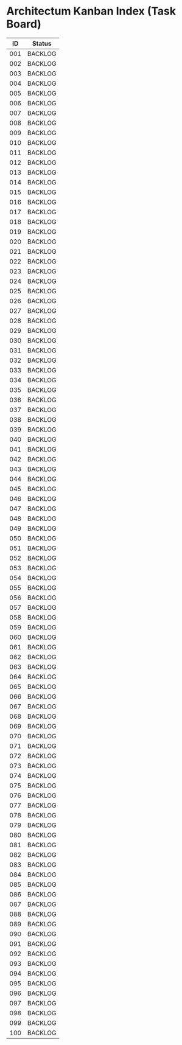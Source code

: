 # Architectum Kanban Index (Task Board)

| ID   | Status     |
|------|------------|
| 001  | BACKLOG    |
| 002  | BACKLOG    |
| 003  | BACKLOG    |
| 004  | BACKLOG    |
| 005  | BACKLOG    |
| 006  | BACKLOG    |
| 007  | BACKLOG    |
| 008  | BACKLOG    |
| 009  | BACKLOG    |
| 010  | BACKLOG    |
| 011  | BACKLOG    |
| 012  | BACKLOG    |
| 013  | BACKLOG    |
| 014  | BACKLOG    |
| 015  | BACKLOG    |
| 016  | BACKLOG    |
| 017  | BACKLOG    |
| 018  | BACKLOG    |
| 019  | BACKLOG    |
| 020  | BACKLOG    |
| 021  | BACKLOG    |
| 022  | BACKLOG    |
| 023  | BACKLOG    |
| 024  | BACKLOG    |
| 025  | BACKLOG    |
| 026  | BACKLOG    |
| 027  | BACKLOG    |
| 028  | BACKLOG    |
| 029  | BACKLOG    |
| 030  | BACKLOG    |
| 031  | BACKLOG    |
| 032  | BACKLOG    |
| 033  | BACKLOG    |
| 034  | BACKLOG    |
| 035  | BACKLOG    |
| 036  | BACKLOG    |
| 037  | BACKLOG    |
| 038  | BACKLOG    |
| 039  | BACKLOG    |
| 040  | BACKLOG    |
| 041  | BACKLOG    |
| 042  | BACKLOG    |
| 043  | BACKLOG    |
| 044  | BACKLOG    |
| 045  | BACKLOG    |
| 046  | BACKLOG    |
| 047  | BACKLOG    |
| 048  | BACKLOG    |
| 049  | BACKLOG    |
| 050  | BACKLOG    |
| 051  | BACKLOG    |
| 052  | BACKLOG    |
| 053  | BACKLOG    |
| 054  | BACKLOG    |
| 055  | BACKLOG    |
| 056  | BACKLOG    |
| 057  | BACKLOG    |
| 058  | BACKLOG    |
| 059  | BACKLOG    |
| 060  | BACKLOG    |
| 061  | BACKLOG    |
| 062  | BACKLOG    |
| 063  | BACKLOG    |
| 064  | BACKLOG    |
| 065  | BACKLOG    |
| 066  | BACKLOG    |
| 067  | BACKLOG    |
| 068  | BACKLOG    |
| 069  | BACKLOG    |
| 070  | BACKLOG    |
| 071  | BACKLOG    |
| 072  | BACKLOG    |
| 073  | BACKLOG    |
| 074  | BACKLOG    |
| 075  | BACKLOG    |
| 076  | BACKLOG    |
| 077  | BACKLOG    |
| 078  | BACKLOG    |
| 079  | BACKLOG    |
| 080  | BACKLOG    |
| 081  | BACKLOG    |
| 082  | BACKLOG    |
| 083  | BACKLOG    |
| 084  | BACKLOG    |
| 085  | BACKLOG    |
| 086  | BACKLOG    |
| 087  | BACKLOG    |
| 088  | BACKLOG    |
| 089  | BACKLOG    |
| 090  | BACKLOG    |
| 091  | BACKLOG    |
| 092  | BACKLOG    |
| 093  | BACKLOG    |
| 094  | BACKLOG    |
| 095  | BACKLOG    |
| 096  | BACKLOG    |
| 097  | BACKLOG    |
| 098  | BACKLOG    |
| 099  | BACKLOG    |
| 100  | BACKLOG    |